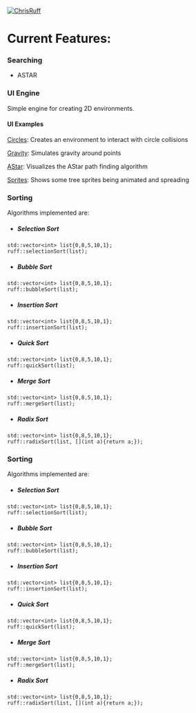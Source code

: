 [![ChrisRuff](https://circleci.com/gh/ChrisRuff/Ruff.svg?style=svg)](https://app.circleci.com/pipelines/github/ChrisRuff/Ruff)

# Current Features:
### Searching 
* ASTAR

### UI Engine
Simple engine for creating 2D environments. 

#### UI Examples
[Circles](examples/ui/circles): Creates an environment to interact with circle collisions

[Gravity](examples/ui/gravity): Simulates gravity around points

[AStar](examples/ui/astar): Visualizes the AStar path finding algorithm

[Sprites](examples/ui/sprites): Shows some tree sprites being animated and spreading

### Sorting ###
Algorithms implemented are:
* ##### Selection Sort
```
std::vector<int> list{0,8,5,10,1};
ruff::selectionSort(list);
```
* ##### Bubble Sort
```
std::vector<int> list{0,8,5,10,1};
ruff::bubbleSort(list);
```
* ##### Insertion Sort
```
std::vector<int> list{0,8,5,10,1};
ruff::insertionSort(list);
```
* ##### Quick Sort
```
std::vector<int> list{0,8,5,10,1};
ruff::quickSort(list);
```
* ##### Merge Sort
```
std::vector<int> list{0,8,5,10,1};
ruff::mergeSort(list);
```
* ##### Radix Sort
```
std::vector<int> list{0,8,5,10,1};
ruff::radixSort(list, [](int a){return a;});
```

### Sorting ###
Algorithms implemented are:
* ##### Selection Sort
```
std::vector<int> list{0,8,5,10,1};
ruff::selectionSort(list);
```
* ##### Bubble Sort
```
std::vector<int> list{0,8,5,10,1};
ruff::bubbleSort(list);
```
* ##### Insertion Sort
```
std::vector<int> list{0,8,5,10,1};
ruff::insertionSort(list);
```
* ##### Quick Sort
```
std::vector<int> list{0,8,5,10,1};
ruff::quickSort(list);
```
* ##### Merge Sort
```
std::vector<int> list{0,8,5,10,1};
ruff::mergeSort(list);
```
* ##### Radix Sort
```
std::vector<int> list{0,8,5,10,1};
ruff::radixSort(list, [](int a){return a;});
```

